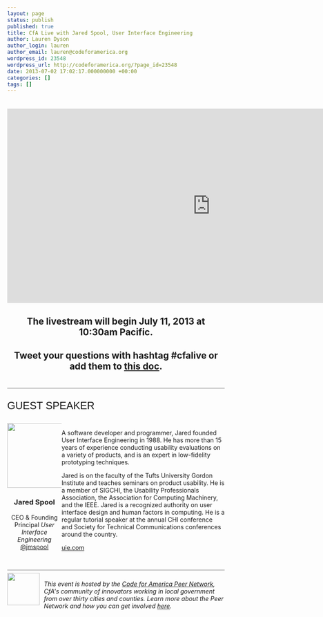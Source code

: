 ```yaml
---
layout: page
status: publish
published: true
title: CfA Live with Jared Spool, User Interface Engineering
author: Lauren Dyson
author_login: lauren
author_email: lauren@codeforamerica.org
wordpress_id: 23548
wordpress_url: http://codeforamerica.org/?page_id=23548
date: 2013-07-02 17:02:17.000000000 +00:00
categories: []
tags: []
---
```

<div class="hangout" align="center">
<iframe width="940" height="450" src="http://www.youtube.com/embed/439EDAmNbTg" frameborder="0" allowfullscreen></iframe>
<h2>The livestream will begin July 11, 2013 at 10:30am Pacific.</h2>
<h2>Tweet your questions with hashtag #cfalive or add them to <a href="https://docs.google.com/a/codeforamerica.org/document/d/17ZbQoYQuOcABwIlTlxbm5wF1UWV_thGrpWOHplcz2BE/edit">this doc</a>.</h2>
</div>
<span class="line"></span>
<div class="title">Guest Speaker</div>
<div class="quarter" ><img src="http://codeforamerica.org/wp-content/uploads/2013/07/jaredspoolcircle.png" alt="" title="shan" width="150" height="150" size-thumbnail wp-image-21584" /></a>
<h3>Jared Spool</h3>
CEO & Founding Principal
<em>User Interface Engineering</em>
<a href="https://twitter.com/jmspool">@jmspool</a>
</div>
<div class="threequarter">
<p>A software developer and programmer, Jared founded User Interface Engineering in 1988. He has more than 15 years of experience conducting usability evaluations on a variety of products, and is an expert in low-fidelity prototyping techniques.

Jared is on the faculty of the Tufts University Gordon Institute and teaches seminars on product usability. He is a member of SIGCHI, the Usability Professionals Association, the Association for Computing Machinery, and the IEEE. Jared is a recognized authority on user interface design and human factors in computing. He is a regular tutorial speaker at the annual CHI conference and Society for Technical Communications conferences around the country.

<a href="http://www.uie.com/">uie.com</a></p>
</div>
<span class="line"></span>
<div class="across">
<a href="http://peernetwork.in"><img title="lightbulb" src="http://codeforamerica.org/wp-content/uploads/2013/02/lightbulb-150x150.png" alt="" width="75" /></a><br>
<em>This event is hosted by the <a href="http://peernetwork.in">Code for America Peer Network</a>, CfA's community of innovators working in local government from over thirty cities and counties. Learn more about the Peer Network and how you can get involved <a href="http://peernetwork.in">here</a>.
</div>

<style>
.four {
width:24.5%;
float:left;
margin-top:6px;
margin-bottom:28px;
text-align:center;
}
.four p{
margin:5px 0px;
line-height:1em;
}
.five {
width:20%;
float:left;
margin-top:6px;
margin-bottom:28px;
text-align:center;
}
.five p{
margin:5px 0px;
line-height:1em;
}
.quarter {
width:25%;
float:left;
margin-top:6px;
margin-bottom:28px;
text-align:center;
}
.quarter p{
margin:5px 0px;
line-height:1em;
}
.threequarter {
width:75%;
float:left;
margin-top:6px;
margin-bottom:28px;
text-align:left;
}

.across {
width:100%;
float:left;
}
.across img {
float:left;
padding:0px 10px 30px 0px;
}
.across p{
margin-left:10px;
line-height:1em;
}
.title {
	font-family: 'Oswald', sans-serif;
	font-size: 24px;
	color: #191919;
	text-transform: uppercase;
        padding:20px 0px
}
.line {
        border-top: 3px solid #CCC;
        width: 100%;
        display: block;
        clear: both;
        margin-bottom: 5px;
}
.hangout{
  padding:20px 0px;

}
</style>
<head>
<script src="https://www.google.com/moderator/static/moderator-embed-api.js" type="text/javascript"></script>
</head>
